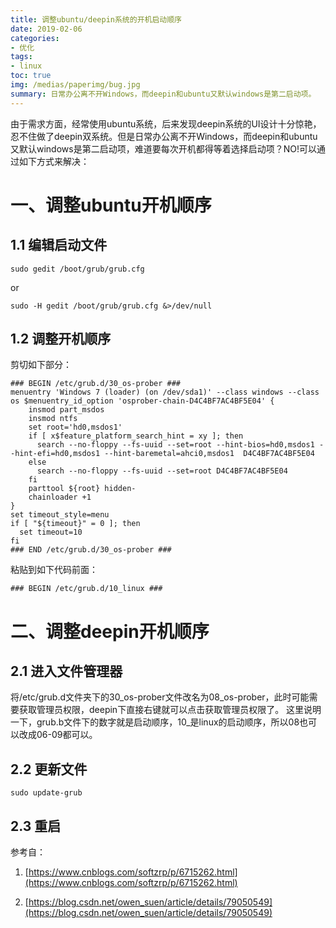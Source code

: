 ```yaml
---
title: 调整ubuntu/deepin系统的开机启动顺序
date: 2019-02-06
categories:
- 优化
tags:
- linux
toc: true
img: /medias/paperimg/bug.jpg
summary: 日常办公离不开Windows，而deepin和ubuntu又默认windows是第二启动项。
---
```

由于需求方面，经常使用ubuntu系统，后来发现deepin系统的UI设计十分惊艳，忍不住做了deepin双系统。但是日常办公离不开Windows，而deepin和ubuntu又默认windows是第二启动项，难道要每次开机都得等着选择启动项？NO!可以通过如下方式来解决：<!--more-->

# 一、调整ubuntu开机顺序

## 1.1 编辑启动文件
```
sudo gedit /boot/grub/grub.cfg
```
or
```
sudo -H gedit /boot/grub/grub.cfg &>/dev/null
```

## 1.2 调整开机顺序
剪切如下部分：
```
### BEGIN /etc/grub.d/30_os-prober ###
menuentry 'Windows 7 (loader) (on /dev/sda1)' --class windows --class os $menuentry_id_option 'osprober-chain-D4C4BF7AC4BF5E04' {
    insmod part_msdos
    insmod ntfs
    set root='hd0,msdos1'
    if [ x$feature_platform_search_hint = xy ]; then
      search --no-floppy --fs-uuid --set=root --hint-bios=hd0,msdos1 --hint-efi=hd0,msdos1 --hint-baremetal=ahci0,msdos1  D4C4BF7AC4BF5E04
    else
      search --no-floppy --fs-uuid --set=root D4C4BF7AC4BF5E04
    fi
    parttool ${root} hidden-
    chainloader +1
}
set timeout_style=menu
if [ "${timeout}" = 0 ]; then
  set timeout=10
fi
### END /etc/grub.d/30_os-prober ###
```
粘贴到如下代码前面：
```
### BEGIN /etc/grub.d/10_linux ###
```

# 二、调整deepin开机顺序


## 2.1 进入文件管理器
将/etc/grub.d文件夹下的30_os-prober文件改名为08_os-prober，此时可能需要获取管理员权限，deepin下直接右键就可以点击获取管理员权限了。
这里说明一下，grub.b文件下的数字就是启动顺序，10_是linux的启动顺序，所以08也可以改成06-09都可以。
##  2.2 更新文件
```
sudo update-grub
```
## 2.3 重启


参考自：

1. [https://www.cnblogs.com/softzrp/p/6715262.html](https://www.cnblogs.com/softzrp/p/6715262.html)

2. [https://blog.csdn.net/owen_suen/article/details/79050549](https://blog.csdn.net/owen_suen/article/details/79050549)